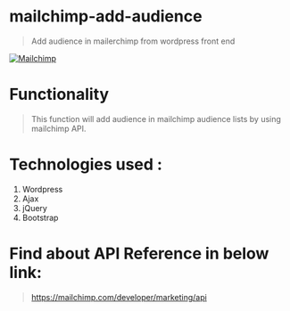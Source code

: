 # mailchimp-add-audience

> Add audience in mailerchimp from wordpress front end

[![Mailchimp](https://1000logos.net/wp-content/uploads/2021/05/Mailchimp-logo.png)](https://mailchimp.com/)
# Functionality
> This function will add audience in mailchimp audience lists by using mailchimp API.

# Technologies used :
1. Wordpress
2. Ajax
3. jQuery
4. Bootstrap

# Find about API Reference in below link:
>https://mailchimp.com/developer/marketing/api
